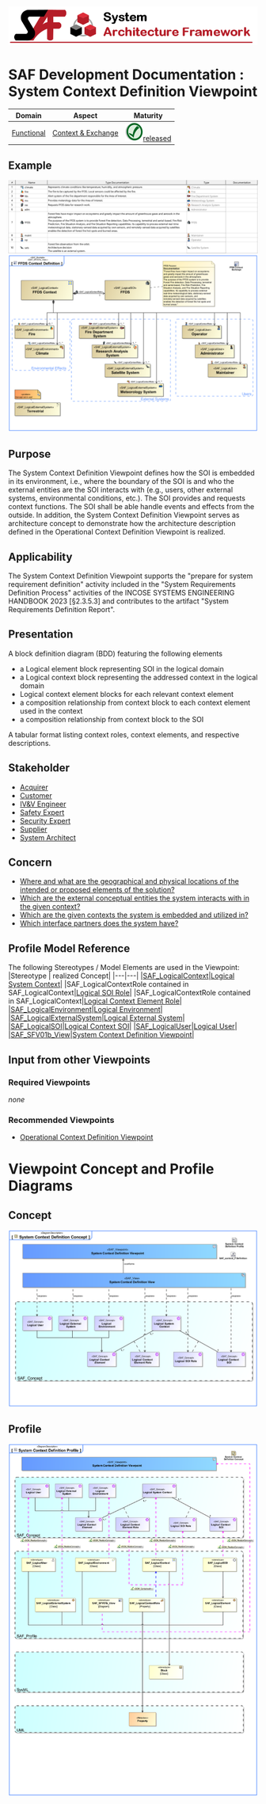 ![System Architecture Framework](../../diagrams/Banner_SAF.png)
# SAF Development Documentation : System Context Definition Viewpoint
|**Domain**|**Aspect**|**Maturity**|
| --- | --- | --- |
|[Functional](../../domains.md#Domain-Functional)|[Context & Exchange](../../aspects.md#Aspect-Context-&-Exchange)|![Released](../../diagrams/Symbol_confirmed.png )[released](../../using-saf/maturity.md#released)|
## Example
![System-Context-Definition-Viewpoint-primary-example.svg](../../diagrams/vp-examples/System-Context-Definition-Viewpoint-primary-example.svg)
![System-Context-Definition-Viewpoint-primary-example-1.svg](../../diagrams/vp-examples/System-Context-Definition-Viewpoint-primary-example-1.svg)
## Purpose
The System Context Definition Viewpoint defines how the SOI is embedded in its environment, i.e., where the boundary of the SOI is and who the external entities are the SOI interacts with (e.g., users, other external systems, environmental conditions, etc.). The SOI provides and requests context functions. The SOI shall be able handle events and effects from the outside. In addition, the System Context Definition Viewpoint serves as architecture concept to demonstrate how the architecture description defined in the Operational Context Definition Viewpoint is realized.
## Applicability
The System Context Definition Viewpoint supports the "prepare for system requirement definition" activity included in the "System Requirements Definition Process" activities of the INCOSE SYSTEMS ENGINEERING HANDBOOK 2023 [§2.3.5.3] and contributes to the artifact "System Requirements Definition Report".
## Presentation
A block definition diagram (BDD) featuring the following elements
* a Logical element block representing SOI in the logical domain
* a Logical context block representing the addressed context in the logical domain
* Logical context element blocks for each relevant context element
* a composition relationship from context block to each context element used in the context
* a composition relationship from context block to the SOI

A tabular format listing context roles, context elements, and respective descriptions.

## Stakeholder
* [Acquirer](../../stakeholders.md#Acquirer)
* [Customer](../../stakeholders.md#Customer)
* [IV&V Engineer](../../stakeholders.md#IV&V-Engineer)
* [Safety Expert](../../stakeholders.md#Safety-Expert)
* [Security Expert](../../stakeholders.md#Security-Expert)
* [Supplier](../../stakeholders.md#Supplier)
* [System Architect](../../stakeholders.md#System-Architect)
## Concern
* [Where and what are the geographical and physical locations of the intended or proposed elements of the solution?](../../concerns.md#_2021x_2_8710274_1674576759075_442496_23491)
* [Which are the external conceptual entities the system interacts with in the given context?](../../concerns.md#_2021x_2_8710274_1674576758971_129300_23418)
* [Which are the given contexts the system is embedded and utilized in?](../../concerns.md#_2021x_2_8710274_1674576758891_776196_23368)
* [Which interface partners does the system have?](../../concerns.md#_2021x_2_8710274_1674576759091_673143_23507)
## Profile Model Reference
The following Stereotypes / Model Elements are used in the Viewpoint:
|Stereotype | realized Concept|
|---|---|
|[SAF_LogicalContext](../../stereotypes.md#SAF_LogicalContext)|[Logical System Context](../concept/concepts.md#Logical-System-Context)|
|SAF_LogicalContextRole contained in SAF_LogicalContext|[Logical SOI Role](../concept/concepts.md#Logical-SOI-Role)|
|SAF_LogicalContextRole contained in SAF_LogicalContext|[Logical Context Element Role](../concept/concepts.md#Logical-Context-Element-Role)|
|[SAF_LogicalEnvironment](../../stereotypes.md#SAF_LogicalEnvironment)|[Logical Environment](../concept/concepts.md#Logical-Environment)|
|[SAF_LogicalExternalSystem](../../stereotypes.md#SAF_LogicalExternalSystem)|[Logical External System](../concept/concepts.md#Logical-External-System)|
|[SAF_LogicalSOI](../../stereotypes.md#SAF_LogicalSOI)|[Logical Context SOI](../concept/concepts.md#Logical-Context-SOI)|
|[SAF_LogicalUser](../../stereotypes.md#SAF_LogicalUser)|[Logical User](../concept/concepts.md#Logical-User)|
|[SAF_SFV01b_View](../../stereotypes.md#SAF_SFV01b_View)|[System Context Definition Viewpoint](../concept/concepts.md#System-Context-Definition-Viewpoint)|
## Input from other Viewpoints
### Required Viewpoints
*none*
### Recommended Viewpoints
* [Operational Context Definition Viewpoint](Operational-Context-Definition-Viewpoint.md)
# Viewpoint Concept and Profile Diagrams
## Concept
![System Context Definition Concept](diagrams/System-Context-Definition-Concept.svg)
## Profile
![System Context Definition Profile](diagrams/System-Context-Definition-Profile.svg)
